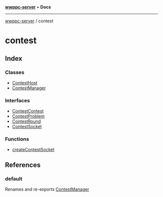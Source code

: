 [**wwppc-server**](../README.md) • **Docs**

***

[wwppc-server](../modules.md) / contest

# contest

## Index

### Classes

- [ContestHost](classes/ContestHost.md)
- [ContestManager](classes/ContestManager.md)

### Interfaces

- [ContestContest](interfaces/ContestContest.md)
- [ContestProblem](interfaces/ContestProblem.md)
- [ContestRound](interfaces/ContestRound.md)
- [ContestSocket](interfaces/ContestSocket.md)

### Functions

- [createContestSocket](functions/createContestSocket.md)

## References

### default

Renames and re-exports [ContestManager](classes/ContestManager.md)
